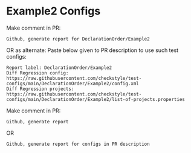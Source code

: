 # Example2 Configs
Make comment in PR:
```
Github, generate report for DeclarationOrder/Example2
```
OR as alternate:
Paste below given to PR description to use such test configs:
```
Report label: DeclarationOrder/Example2
Diff Regression config: https://raw.githubusercontent.com/checkstyle/test-configs/main/DeclarationOrder/Example2/config.xml
Diff Regression projects: https://raw.githubusercontent.com/checkstyle/test-configs/main/DeclarationOrder/Example2/list-of-projects.properties
```
Make comment in PR:
```
Github, generate report
```
OR
```
Github, generate report for configs in PR description
```
